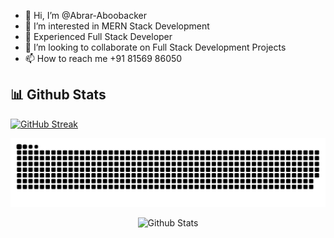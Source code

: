- 👋 Hi, I’m @Abrar-Aboobacker
- 👀 I’m interested in MERN Stack Development
- 🌱 Experienced Full Stack Developer
- 💞️ I’m looking to collaborate on Full Stack Development Projects
- 📫 How to reach me +91 81569 86050



## 📊 Github Stats

[![GitHub Streak](https://github-readme-streak-stats.herokuapp.com?user=abrar-aboobacker&theme=halloween)](https://git.io/streak-stats)
  </p>
<div align="center">
  <a href="https://www.linkedin.com/in/abrar-aboobacker-0a117a21b/"> 
  <img  src="https://github.com/1999AZZAR/1999AZZAR/blob/main/resources/img/grid-snake.svg"
       alt="snake" /></a>
</div>

<p align="center">
        <img src="https://raw.githubusercontent.com/mayhemantt/mayhemantt/Update/svg/Bottom.svg" alt="Github Stats" />
</p>
